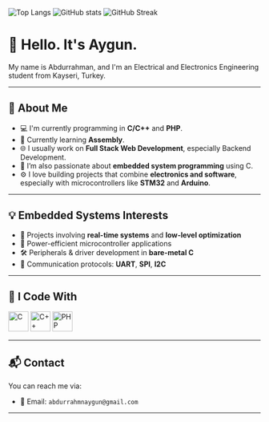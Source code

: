 ![Top Langs](https://github-readme-stats.vercel.app/api/top-langs/?username=aayggunn&layout=compact&theme=tokyonight)
![GitHub stats](https://github-readme-stats.vercel.app/api?username=aayggunn&show_icons=true&theme=tokyonight)
![GitHub Streak](https://streak-stats.demolab.com?user=aayggunn&theme=tokyonight)

# 👋 Hello. It's Aygun.

My name is Abdurrahman, and I'm an Electrical and Electronics Engineering student from Kayseri, Turkey.

---

## 📌 About Me

- 💻 I'm currently programming in **C/C++** and **PHP**.
- 🧠 Currently learning **Assembly**.
- 🌐 I usually work on **Full Stack Web Development**, especially Backend Development.  
- 🔌 I’m also passionate about **embedded system programming** using C.
- ⚙️ I love building projects that combine **electronics and software**, especially with microcontrollers like **STM32** and **Arduino**.

---

## 💡 Embedded Systems Interests

- 🚀 Projects involving **real-time systems** and **low-level optimization**
- 🔋 Power-efficient microcontroller applications
- 🛠️ Peripherals & driver development in **bare-metal C**
- 📡 Communication protocols: **UART**, **SPI**, **I2C**

---

## 🧰 I Code With

<p>
  <img src="https://cdn.jsdelivr.net/gh/devicons/devicon/icons/c/c-original.svg" alt="C" width="40" height="40"/>
  <img src="https://cdn.jsdelivr.net/gh/devicons/devicon/icons/cplusplus/cplusplus-original.svg" alt="C++" width="40" height="40"/>
  <img src="https://cdn.jsdelivr.net/gh/devicons/devicon/icons/php/php-original.svg" alt="PHP" width="40" height="40"/>
</p>

---

## 📬 Contact

You can reach me via:
- 💌 Email: `abdurrahmnaygun@gmail.com`

---

